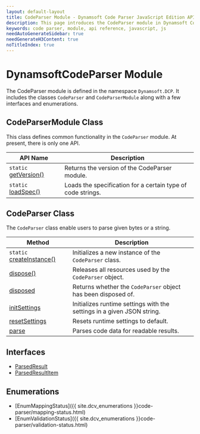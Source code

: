 ```yaml
---
layout: default-layout
title: CodeParser Module - Dynamsoft Code Parser JavaScript Edition API
description: This page introduces the CodeParser module in Dynamsoft Code Parser JavaScript Edition.
keywords: code parser, module, api reference, javascript, js
needAutoGenerateSidebar: true
needGenerateH3Content: true
noTitleIndex: true
---
```

<!-- 2.0.20 -- Updated on 12/11/2023-->

# DynamsoftCodeParser Module

The CodeParser module is defined in the namespace `Dynamsoft.DCP`. It includes the classes `CodeParser` and `CodeParserModule` along with a few interfaces and enumerations.

## CodeParserModule Class

This class defines common functionality in the `CodeParser` module. At present, there is only one API.

| API Name                                                          | Description                                                 |
| ----------------------------------------------------------------- | ----------------------------------------------------------- |
| `static` [getVersion()](./code-parser-module-class.md#getversion) | Returns the version of the CodeParser module.               |
| `static` [loadSpec()](./code-parser-module-class.md#loadspec)     | Loads the specification for a certain type of code strings. |

## CodeParser Class

The `CodeParser` class enable users to parse given bytes or a string.

| Method                                                       | Description                                                            |
| ------------------------------------------------------------ | ---------------------------------------------------------------------- |
| `static` [createInstance()](./code-parser.md#createinstance) | Initializes a new instance of the `CodeParser` class.                  |
| [dispose()](./code-parser.md#dispose)                        | Releases all resources used by the `CodeParser` object.                |
| [disposed](./code-parser.md#disposed)                        | Returns whether the `CodeParser` object has been disposed of.          |
| [initSettings](./code-parser.md#initsettings)                | Initializes runtime settings with the settings in a given JSON string. |
| [resetSettings](./code-parser.md#resetsettings)              | Resets runtime settings to default.                                    |
| [parse](./code-parser.md#parse)                              | Parses code data for readable results.                                 |

## Interfaces

* [ParsedResult](./interfaces/parsed-result.md)
* [ParsedResultItem](./interfaces/parsed-result-item.md)

## Enumerations

* [EnumMappingStatus]({{ site.dcv_enumerations }}code-parser/mapping-status.html)
* [EnumValidationStatus]({{ site.dcv_enumerations }}code-parser/validation-status.html)